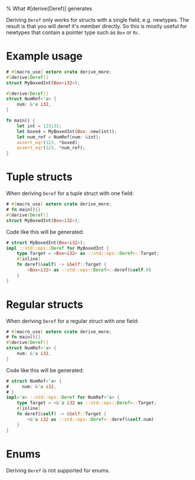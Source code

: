 % What #[derive(Deref)] generates

Deriving `Deref` only works for structs with a single field, e.g.
newtypes. The result is that you will deref it's member directly. So this is
mostly useful for newtypes that contain a pointer type such as `Box` or `Rc`.

# Example usage

```rust
# #[macro_use] extern crate derive_more;
#[derive(Deref)]
struct MyBoxedInt(Box<i32>);

#[derive(Deref)]
struct NumRef<'a> {
    num: &'a i32,
}

fn main() {
    let int = 123i32;
    let boxed = MyBoxedInt(Box::new(int));
    let num_ref = NumRef{num: &int};
    assert_eq!(123, *boxed);
    assert_eq!(123, *num_ref);
}
```


# Tuple structs

When deriving `Deref` for a tuple struct with one field:

```rust
# #[macro_use] extern crate derive_more;
# fn main(){}
#[derive(Deref)]
struct MyBoxedInt(Box<i32>);
```

Code like this will be generated:

```rust
# struct MyBoxedInt(Box<i32>);
impl ::std::ops::Deref for MyBoxedInt {
    type Target = <Box<i32> as ::std::ops::Deref>::Target;
    #[inline]
    fn deref(&self) -> &Self::Target {
        <Box<i32> as ::std::ops::Deref>::deref(&self.0)
    }
}
```


# Regular structs


When deriving `Deref` for a regular struct with one field:

```rust
# #[macro_use] extern crate derive_more;
# fn main(){}
#[derive(Deref)]
struct NumRef<'a> {
    num: &'a i32,
}
```

Code like this will be generated:

```rust
# struct NumRef<'a> {
#     num: &'a i32,
# }
impl<'a> ::std::ops::Deref for NumRef<'a> {
    type Target = <&'a i32 as ::std::ops::Deref>::Target;
    #[inline]
    fn deref(&self) -> &Self::Target {
        <&'a i32 as ::std::ops::Deref>::deref(&self.num)
    }
}
```

# Enums

Deriving `Deref` is not supported for enums.
